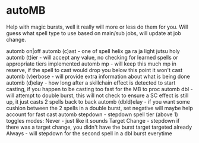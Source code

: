 # autoMB
Help with magic bursts, well it really will more or less do them for you.
Will guess what spell type to use based on main/sub jobs, will update at job change.

automb on|off 
automb (c)ast <spelltype> - one of spell helix ga ra ja light jutsu holy
automb (t)ier <casttier> - will accept any value, no checking for learned spells or appropriate tiers implemented
automb mp <amount> - will keep this much mp in reserve, if the spell to cast would drop you below this point it won't cast
automb (v)erbose - will provide extra information about what is being done
automb (d)elay - how long after a skillchain effect is detected to start casting, if you happen to be casting too fast for the MB to proc
automb dbl - will attempt to double burst, this will not check to ensure a SC effect is still up, it just casts 2 spells back to back
automb (dbld)elay - if you want some cushion between the 2 spells in a double burst, set negative will maybe help account for fast cast
automb stepdown - stepdown spell tier (above 1) toggles modes:
    Never - just like it sounds
    Target Change - stepdown if there was a target change, you didn't have the burst target targeted already
    Always - will stepdown for the second spell in a dbl burst everytime
